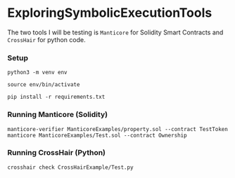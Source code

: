 # ExploringSymbolicExecutionTools
The two tools I will be testing is `Manticore` for Solidity Smart Contracts and `CrossHair` for python code.
### Setup 
`python3 -m venv env` 

`source env/bin/activate`

`pip install -r requirements.txt`
### Running Manticore (Solidity)
` manticore-verifier ManticoreExamples/property.sol --contract TestToken  `
` manticore ManticoreExamples/Test.sol --contract Ownership `

### Running CrossHair (Python)
` crosshair check CrossHairExample/Test.py  ` 
